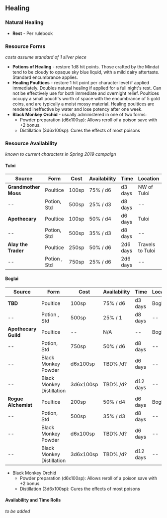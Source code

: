 ## Healing

### Natural Healing
* **Rest** - Per rulebook

###  Resource Forms
_costs assume standard of 1 silver piece_
* **Potions of Healing** - restore 1d8 hit points.  Those crafted by the Mindat tend to be cloudy to opaque sky blue liquid, with a mild dairy aftertaste. Standard encumbrance applies.
* **Healing Poultices** - restore 1 hit point per character level if applied immediately.  Doubles natural healing if applied for a full night's rest.  Can not be effectively use for both immediate and overnight relief.  Poultices occupy a small pouch's worth of space with the encumbrance of 5 gold coins, and are typically a moist mossy material.  Healing poultices are rendered ineffective by water and lose potency after one week.
* **Black Monkey Orchid** - usually administered in one of two forms:
  * Powder preparation (d6x100sp): Allows reroll of a poison save with +2 bonus. 
  * Distillation (3d6x100sp):  Cures the effects of most poisons

### Resource Availability 
_known to current characters in Spring 2019 campaign_

#### Tuloi

| **Source**           | **Form**      | **Cost** | **Availability** | **Time** | **Location** | **Form** |
|----------------------|---------------|----------|------------------|----------|--------------|---------|
| **Grandmother Moss** | Poultice      | 100sp | 75% / d6 | d3 days | NW of Tuloi |    |
| --                   | Potion, Std   | 500sp | 25% / d3 | d8 days | --              |    |
| **Apothecary**       | Poultice      | 100sp | 50% / d4 | d6 days | Tuloi |     |
| --                   | Potion, Std   | 500sp | 35% / d3 | d8 days | --            |     |
| **Alay the Trader**  | Poultice      | 250sp | 50% / d6 | 2d6 days | Travels to Tuloi |    |
| --                   | Potion , Std  | 750sp | 25% / d6 | 2d6 days | --               |    |

#### Boglai

| **Source**           | **Form**      | **Cost** | **Availability** | **Time** | **Location** | **Form** |
|----------------------|---------------|----------|------------------|----------|--------------|----------|
| **TBD**              | Poultice      | 100sp    | 75% / d6         | d3 days  | Boglai       |          |
| --                   | Potion , Std  | 500sp    | 25% / 1          | d8 days  | --           |          |
| **Apothecary Guild** | Poultice      | --       | N/A              | --       | Boglai       |          |
| --                   | Potion, Std   | 750sp    | 50% / d6         | d8 days  | --           |          |
| --                   | Black Monkey Powder       | d6x100sp | TBD% /d? | d6 days  | --       | |
| --                   | Black Monkey Distillation | 3d6x100sp | TBD% /d? | d12 days | --      | |
| **Rogue Alchemist**  | Poultice      | 200sp    | 50% / d4         | d6 days  | Boglai       |          |
| --                   | Potion, Std   | 500sp    | 35% / d3         | d8 days  | --           |          |
| --                   | Black Monkey Powder       | d6x100sp | TBD% /d? | d6 days  | --       | |
| --                   | Black Monkey Distillation | 3d6x100sp | TBD% /d? | d12 days | --      | |

* Black Monkey Orchid
  * Powder preparation (d6x100sp): Allows reroll of a poison save with +2 bonus. 
  * Distillation (3d6x100sp):  Cures the effects of most poisons

#### Availability and Time Rolls

_to be added_
